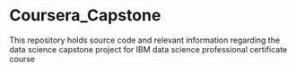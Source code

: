 # Coursera_Capstone
This repository holds source code and relevant information regarding the data science capstone project for IBM data science professional certificate course 
